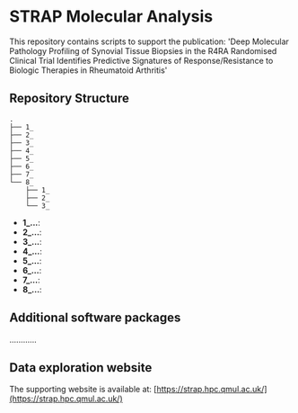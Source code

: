 # STRAP Molecular Analysis

This repository contains scripts to support the publication: 'Deep Molecular Pathology Profiling of Synovial Tissue Biopsies in the R4RA Randomised Clinical Trial Identifies Predictive Signatures of Response/Resistance to Biologic Therapies in Rheumatoid Arthritis'


## Repository Structure

```
.
├── 1_
├── 2_
├── 3_
├── 4_
├── 5_
├── 6_
├── 7_
└── 8_
    ├── 1_
    ├── 2_
    └── 3_
```

- **1\_...**:  
- **2\_...**: 
- **3\_...**: 
- **4\_...**: 
- **5\_...**: 
- **6\_...**: 
- **7\_...**: 
- **8\_...**: 

## Additional software packages

............

## Data exploration website

The supporting website is available at: [https://strap.hpc.qmul.ac.uk/](https://strap.hpc.qmul.ac.uk/)
